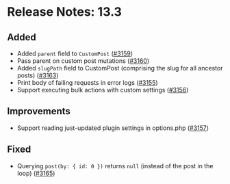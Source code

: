 # Release Notes: 13.3

## Added

- Added `parent` field to `CustomPost` ([#3159](https://github.com/GatoGraphQL/GatoGraphQL/pull/3159))
- Pass parent on custom post mutations ([#3160](https://github.com/GatoGraphQL/GatoGraphQL/pull/3160))
- Added `slugPath` field to CustomPost (comprising the slug for all ancestor posts) ([#3163](https://github.com/GatoGraphQL/GatoGraphQL/pull/3163))
- Print body of failing requests in error logs ([#3155](https://github.com/GatoGraphQL/GatoGraphQL/pull/3155))
- Support executing bulk actions with custom settings ([#3156](https://github.com/GatoGraphQL/GatoGraphQL/pull/3156))

## Improvements

- Support reading just-updated plugin settings in options.php ([#3157](https://github.com/GatoGraphQL/GatoGraphQL/pull/3157))

## Fixed

- Querying `post(by: { id: 0 })` returns `null` (instead of the post in the loop) ([#3165](https://github.com/GatoGraphQL/GatoGraphQL/pull/3165))
